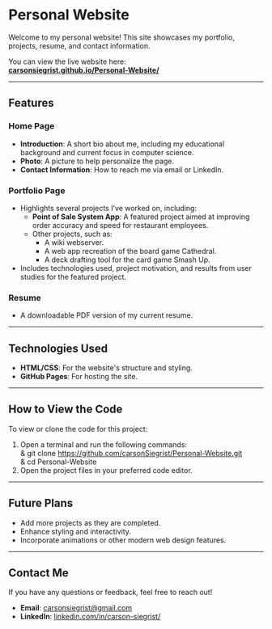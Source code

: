 # Personal Website

Welcome to my personal website! This site showcases my portfolio, projects, resume, and contact information.

You can view the live website here:  
**[carsonsiegrist.github.io/Personal-Website/](https://carsonsiegrist.github.io/Personal-Website/)**

---

## Features

### Home Page

- **Introduction**: A short bio about me, including my educational background and current focus in computer science.
- **Photo**: A picture to help personalize the page.
- **Contact Information**: How to reach me via email or LinkedIn.

### Portfolio Page

- Highlights several projects I’ve worked on, including:
  - **Point of Sale System App**: A featured project aimed at improving order accuracy and speed for restaurant employees.
  - Other projects, such as:
    - A wiki webserver.
    - A web app recreation of the board game Cathedral.
    - A deck drafting tool for the card game Smash Up.
- Includes technologies used, project motivation, and results from user studies for the featured project.

### Resume

- A downloadable PDF version of my current resume.

---

## Technologies Used

- **HTML/CSS**: For the website's structure and styling.
- **GitHub Pages**: For hosting the site.

---

## How to View the Code

To view or clone the code for this project:

1. Open a terminal and run the following commands:  
   & git clone https://github.com/carsonSiegrist/Personal-Website.git  
   & cd Personal-Website
2. Open the project files in your preferred code editor.

---

## Future Plans

- Add more projects as they are completed.
- Enhance styling and interactivity.
- Incorporate animations or other modern web design features.

---

## Contact Me

If you have any questions or feedback, feel free to reach out!

- **Email**: carsonsiegrist@gmail.com
- **LinkedIn**: [linkedin.com/in/carson-siegrist/](https://linkedin.com/in/carson-siegrist/)

